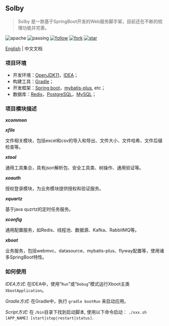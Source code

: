 ## Solby

> Solby 是一款基于SpringBoot开发的Web服务脚手架，目前还在不断的梳理功能并完善。

![apache](http://jaywcjlove.github.io/sb/license/apache.svg)     ![passing](http://jaywcjlove.github.io/sb/build/passing.svg)   [![follow](http://jaywcjlove.github.io/sb/github/w-follow.svg)](https://github.com/acehjm/solby/blob/master/README.md)      [![fork](http://jaywcjlove.github.io/sb/github/w-fork.svg)](https://github.com/acehjm/solby/blob/master/README.md)    [![star](http://jaywcjlove.github.io/sb/github/w-star.svg)](https://github.com/acehjm/solby/blob/master/README.md)

[English](https://github.com/acehjm/solby) | 中文文档

### 项目环境

- 开发环境：[OpenJDK11](https://openjdk.java.net/projects/jdk/11)，[IDEA](https://www.jetbrains.com/idea/)；
- 构建工具：[Gradle](https://gradle.org/)；
- 开发框架：[Spring boot](https://spring.io/projects/spring-boot)，[mybatis-plus](https://github.com/baomidou/mybatis-plus), etc；
- 数据库：[Redis](https://redis.io/)，[PostgreSQL](https://www.postgresql.org/)，[MySQL](https://www.mysql.com/)；

### 项目模块描述

***xcommon***

***xfile*** 

文件相关模块，包括excel和csv的导入和导出、文件大小、文件哈希、文件后缀检查等。

***xtool***

通用工具集合，具有json解析包、安全工具类、树操作、通用验证等。

***xoauth***

授权登录模块，为业务模块提供授权和验证服务。

***xquartz***

基于java quzrtz的定时任务服务。

***xconfig***

通用配置服务，如Redis、线程池、数据源、Kafka、RabbitMQ等。

***xboot***

业务服务，包括webmvc、datasource、mybatis-plus、flyway配置等，使用诸多SpringBoot特性。

### 如何使用

*IDEA方式:* 在IDEA中，使用“`Run`”或“`Debug`”模式运行Xboot主类`XbootApplication`。

*Gradle方式:* 在Gradle中，执行 `gradle bootRun` 来启动应用。

*Script方式:*  在 `/bin`目录下找到启动脚本, 使用以下命令启动： `./xxx.sh [APP_NAME] [start|stop|restart|status]`.
